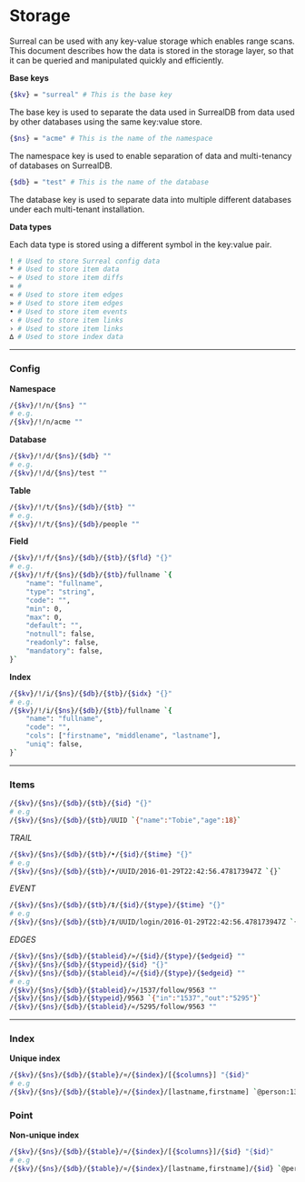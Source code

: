 # Storage

Surreal can be used with any key-value storage which enables range scans. This document describes how the data is stored in the storage layer, so that it can be queried and manipulated quickly and efficiently.

**Base keys**

```bash
{$kv} = "surreal" # This is the base key
```

The base key is used to separate the data used in SurrealDB from data used by other databases using the same key:value store.

```bash
{$ns} = "acme" # This is the name of the namespace
```

The namespace key is used to enable separation of data and multi-tenancy of databases on SurrealDB.

```bash
{$db} = "test" # This is the name of the database
```

The database key is used to separate data into multiple different databases under each multi-tenant installation.

**Data types**

Each data type is stored using a different symbol in the key:value pair.

```bash
! # Used to store Surreal config data
* # Used to store item data
~ # Used to store item diffs
¤ # 
« # Used to store item edges
» # Used to store item edges
• # Used to store item events
‹ # Used to store item links
› # Used to store item links
∆ # Used to store index data
```

---

### Config

**Namespace**
```bash
/{$kv}/!/n/{$ns} ""
# e.g.
/{$kv}/!/n/acme ""
```

**Database**
```bash
/{$kv}/!/d/{$ns}/{$db} ""
# e.g.
/{$kv}/!/d/{$ns}/test ""
```

**Table**
```bash
/{$kv}/!/t/{$ns}/{$db}/{$tb} ""
# e.g.
/{$kv}/!/t/{$ns}/{$db}/people ""
```

**Field** 

```bash
/{$kv}/!/f/{$ns}/{$db}/{$tb}/{$fld} "{}"
# e.g.
/{$kv}/!/f/{$ns}/{$db}/{$tb}/fullname `{
	"name": "fullname",
	"type": "string",
	"code": "",
	"min": 0,
	"max": 0,
	"default": "",
	"notnull": false,
	"readonly": false,
	"mandatory": false,
}`
```

**Index**

```bash
/{$kv}/!/i/{$ns}/{$db}/{$tb}/{$idx} "{}"
# e.g.
/{$kv}/!/i/{$ns}/{$db}/{$tb}/fullname `{
	"name": "fullname",
	"code": "",
	"cols": ["firstname", "middlename", "lastname"],
	"uniq": false,
}`
```

---

### Items

```bash
/{$kv}/{$ns}/{$db}/{$tb}/{$id} "{}"
# e.g
/{$kv}/{$ns}/{$db}/{$tb}/UUID `{"name":"Tobie","age":18}`
```

*TRAIL*
```bash
/{$kv}/{$ns}/{$db}/{$tb}/•/{$id}/{$time} "{}"
# e.g
/{$kv}/{$ns}/{$db}/{$tb}/•/UUID/2016-01-29T22:42:56.478173947Z `{}`
```

*EVENT*
```bash
/{$kv}/{$ns}/{$db}/{$tb}/‡/{$id}/{$type}/{$time} "{}"
# e.g
/{$kv}/{$ns}/{$db}/{$tb}/‡/UUID/login/2016-01-29T22:42:56.478173947Z `{}`
```

*EDGES*
```bash
/{$kv}/{$ns}/{$db}/{$tableid}/»/{$id}/{$type}/{$edgeid} ""
/{$kv}/{$ns}/{$db}/{$typeid}/{$id} "{}"
/{$kv}/{$ns}/{$db}/{$tableid}/«/{$id}/{$type}/{$edgeid} ""
# e.g
/{$kv}/{$ns}/{$db}/{$tableid}/»/1537/follow/9563 ""
/{$kv}/{$ns}/{$db}/{$typeid}/9563 `{"in":"1537","out":"5295"}`
/{$kv}/{$ns}/{$db}/{$tableid}/«/5295/follow/9563 ""
```

---

### Index

**Unique index**
```bash
/{$kv}/{$ns}/{$db}/{$table}/¤/{$index}/[{$columns}] "{$id}"
# e.g
/{$kv}/{$ns}/{$db}/{$table}/¤/{$index}/[lastname,firstname] `@person:1342`
```

### Point

**Non-unique index**
```bash
/{$kv}/{$ns}/{$db}/{$table}/¤/{$index}/[{$columns}]/{$id} "{$id}"
# e.g
/{$kv}/{$ns}/{$db}/{$table}/¤/{$index}/[lastname,firstname]/{$id} `@person:1342`
```